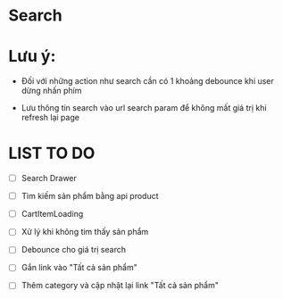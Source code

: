 # Search

# Lưu ý:

- Đối với những action như search cần có 1 khoảng debounce khi user dừng nhấn phím

- Lưu thông tin search vào url search param để không mất giá trị khi refresh lại page

# LIST TO DO

- [ ] Search Drawer

- [ ] Tìm kiếm sản phẩm bằng api product

- [ ] CartItemLoading

- [ ] Xử lý khi không tim thấy sản phẩm

- [ ] Debounce cho giá trị search

- [ ] Gắn link vào "Tất cả sản phẩm"

- [ ] Thêm category và cập nhật lại link "Tất cả sản phẩm"

